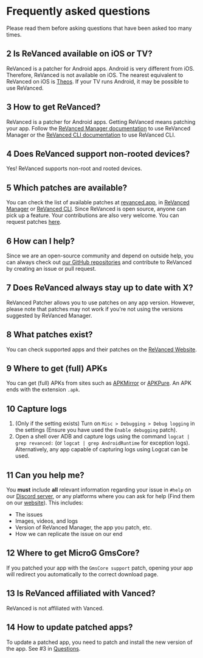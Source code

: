 # Frequently asked questions

Please read them before asking questions that have been asked too many times.

## 2 Is ReVanced available on iOS or TV?

ReVanced is a patcher for Android apps. Android is very different from iOS. Therefore, ReVanced is not available on iOS. The nearest equivalent to ReVanced on iOS is [Theos](https://theos.dev/). If your TV runs Android, it may be possible to use ReVanced.

## 3 How to get ReVanced?

ReVanced is a patcher for Android apps. Getting ReVanced means patching your app. Follow the [ReVanced Manager documentation](https://github.com/revanced/revanced-manager/tree/main/docs) to use ReVanced Manager or the [ReVanced CLI documentation](https://github.com/revanced/revanced-cli/tree/main/docs) to use ReVanced CLI.

## 4 Does ReVanced support non-rooted devices?

Yes! ReVanced supports non-root and rooted devices.

## 5 Which patches are available?

You can check the list of available patches at [revanced.app](https://revanced.app/patches), in [ReVanced Manager](https://github.com/revanced/revanced-manager/tree/main/docs) or [ReVanced CLI](https://github.com/revanced/revanced-cli/tree/main/docs). Since ReVanced is open source, anyone can pick up a feature. Your contributions are also very welcome. You can request patches [here](https://github.com/ReVanced/revanced-patches/issues/new?assignees=&labels=Feature+request&projects=&template=feature_request.yml&title=feat%3A+).

## 6 How can I help?

Since we are an open-source community and depend on outside help, you can always check out [our GitHub repositories](https://revanced.app/github) and contribute to ReVanced by creating an issue or pull request.

## 7 Does ReVanced always stay up to date with X?

ReVanced Patcher allows you to use patches on any app version. However, please note that patches may not work if you're not using the versions suggested by ReVanced Manager.

## 8 What patches exist?

You can check supported apps and their patches on the [ReVanced Website](https://revanced.app/patches).

## 9 Where to get (full) APKs

You can get (full) APKs from sites such as [APKMirror](https://www.apkmirror.com/) or [APKPure](https://apkpure.net/de). An APK ends with the extension `.apk`.

## 10 Capture logs 

1. (Only if the setting exists) Turn on `Misc > Debugging > Debug logging` in the settings (Ensure you have used the `Enable debugging` patch).  
2. Open a shell over ADB and capture logs using the command `logcat | grep revanced:` (or `logcat | grep AndroidRuntime` for exception logs). Alternatively, any app capable of capturing logs using Logcat can be used.

## 11 Can you help me?

You **must** include **all** relevant information regarding your issue in `#help` on our [Discord server](https://revanced.app/discord), or any platforms where you can ask for help (Find them on our [website](https://revanced.app)). This includes:

- The issues  
- Images, videos, and logs  
- Version of ReVanced Manager, the app you patch, etc.  
- How we can replicate the issue on our end

## 12 Where to get MicroG GmsCore?

If you patched your app with the `GmsCore support` patch, opening your app will redirect you automatically to the correct download page.

## 13 Is ReVanced affiliated with Vanced?

ReVanced is not affiliated with Vanced.

## 14 How to update patched apps?

To update a patched app, you need to patch and install the new version of the app. See #3 in [Questions](questions.md).
